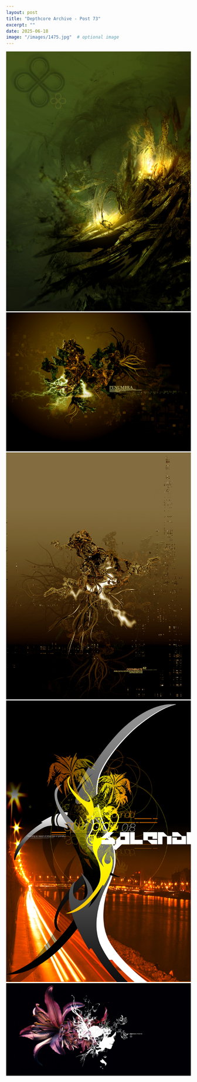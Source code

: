 ```yaml
---
layout: post
title: "Depthcore Archive - Post 73"
excerpt: ""
date: 2025-06-18
image: "/images/1475.jpg"  # optional image
---
```


<img src="/images/1475.jpg">
<img src="/images/1476.jpg" alt="1476.jpg"/>
<img src="/images/1477.jpg" alt="1477.jpg"/>
<img src="/images/1478.jpg" alt="1478.jpg"/>
<img src="/images/1480.jpg" alt="1480.jpg"/>
